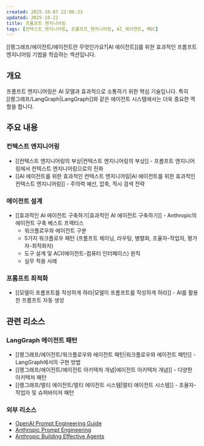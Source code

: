 ```yaml
---
created: 2025-10-07 22:06:23
updated: 2025-10-22
title: 프롬프트 엔지니어링
tags: [컨텍스트_엔지니어링, 프롬프트_엔지니어링, AI_에이전트, MOC]
---
```


[[랭그래프/에이전트/에이전트란 무엇인가요?|AI 에이전트]]를 위한 효과적인 프롬프트 엔지니어링 기법을 학습하는 섹션입니다.

## 개요

프롬프트 엔지니어링은 AI 모델과 효과적으로 소통하기 위한 핵심 기술입니다. 특히 [[랭그래프/LangGraph|LangGraph]]와 같은 에이전트 시스템에서는 더욱 중요한 역할을 합니다.

## 주요 내용

### 컨텍스트 엔지니어링
- [[컨텍스트 엔지니어링의 부상|컨텍스트 엔지니어링의 부상]] - 프롬프트 엔지니어링에서 컨텍스트 엔지니어링으로의 진화
- [[AI 에이전트를 위한 효과적인 컨텍스트 엔지니어링|AI 에이전트를 위한 효과적인 컨텍스트 엔지니어링]] - 주의력 예산, 압축, 적시 검색 전략

### 에이전트 설계
- [[효과적인 AI 에이전트 구축하기|효과적인 AI 에이전트 구축하기]] - Anthropic의 에이전트 구축 베스트 프랙티스
  - 워크플로우와 에이전트 구분
  - 5가지 워크플로우 패턴 (프롬프트 체이닝, 라우팅, 병렬화, 조율자-작업자, 평가자-최적화자)
  - 도구 설계 및 ACI(에이전트-컴퓨터 인터페이스) 원칙
  - 실무 적용 사례

### 프롬프트 최적화
- [[모델이 프롬프트를 작성하게 하라|모델이 프롬프트를 작성하게 하라]] - AI를 활용한 프롬프트 자동 생성

## 관련 리소스

### LangGraph 에이전트 패턴
- [[랭그래프/에이전트/워크플로우와 에이전트 패턴|워크플로우와 에이전트 패턴]] - LangGraph에서의 구현 방법
- [[랭그래프/에이전트/에이전트 아키텍처 개념|에이전트 아키텍처 개념]] - 다양한 아키텍처 패턴
- [[랭그래프/멀티 에이전트/멀티 에이전트 시스템|멀티 에이전트 시스템]] - 조율자-작업자 및 슈퍼바이저 패턴

### 외부 리소스
- [OpenAI Prompt Engineering Guide](https://platform.openai.com/docs/guides/prompt-engineering)
- [Anthropic Prompt Engineering](https://docs.claude.com/ko/docs/build-with-claude/prompt-engineering/overview)
- [Anthropic Building Effective Agents](https://www.anthropic.com/engineering/building-effective-agents)
